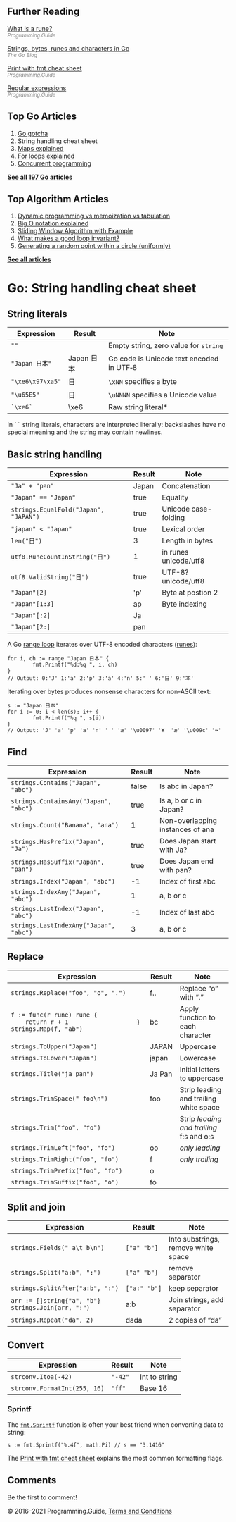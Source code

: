 <span class="underline"></span>

<span class="underline"></span>

Further Reading
---------------

[What is a rune?](rune.html)  
<span style="color: grey; font-style: italic; font-size: smaller">Programming.Guide</span>

[Strings, bytes, runes and characters in Go](https://blog.golang.org/strings)  
<span style="color: grey; font-style: italic; font-size: smaller">The Go Blog</span>

[Print with fmt cheat sheet](fmt-printf-reference-cheat-sheet.html)  
<span style="color: grey; font-style: italic; font-size: smaller">Programming.Guide</span>

[Regular expressions](regexp-cheat-sheet.html)  
<span style="color: grey; font-style: italic; font-size: smaller">Programming.Guide</span>

Top Go Articles
---------------

1.  [Go gotcha](go-gotcha.html)
2.  String handling cheat sheet
3.  [Maps explained](maps-explained.html)
4.  [For loops explained](for-loop.html)
5.  [Concurrent programming](go-concurrency-tutorial.html)

[**See all 197 Go articles**](index.html)

<span class="underline"></span>

Top Algorithm Articles
----------------------

1.  [Dynamic programming vs memoization vs tabulation](../dynamic-programming-vs-memoization-vs-tabulation.html)
2.  [Big O notation explained](../big-o-notation-explained.html)
3.  [Sliding Window Algorithm with Example](../sliding-window-example.html)
4.  [What makes a good loop invariant?](../what-makes-a-good-loop-invariant.html)
5.  [Generating a random point within a circle (uniformly)](../random-point-within-circle.html)

[**See all articles**](../index.html)

Go: String handling cheat sheet
===============================

String literals
---------------

<table><thead><tr class="header"><th>Expression</th><th>Result</th><th>Note</th></tr></thead><tbody><tr class="odd"><td><code>""</code></td><td></td><td>Empty string, zero value for <code>string</code></td></tr><tr class="even"><td><code>"Japan 日本"</code></td><td>Japan 日本</td><td>Go code is Unicode text encoded in UTF‑8</td></tr><tr class="odd"><td><code>"\xe6\x97\xa5"</code></td><td>日</td><td><code>\xNN</code> specifies a byte</td></tr><tr class="even"><td><code>"\u65E5"</code></td><td>日</td><td><code>\uNNNN</code> specifies a Unicode value</td></tr><tr class="odd"><td><code>`\xe6`</code></td><td>\xe6</td><td>Raw string literal*</td></tr></tbody></table>

In ``` `` ``` string literals, characters are interpreted literally: backslashes have no special meaning and the string may contain newlines.

Basic string handling
---------------------

<table><thead><tr class="header"><th>Expression</th><th>Result</th><th>Note</th></tr></thead><tbody><tr class="odd"><td><code>"Ja" + "pan"</code></td><td>Japan</td><td>Concatenation</td></tr><tr class="even"><td><code>"Japan" == "Japan"</code></td><td>true</td><td>Equality</td></tr><tr class="odd"><td><code>strings.EqualFold("Japan", "JAPAN")</code></td><td>true</td><td>Unicode case-folding</td></tr><tr class="even"><td><code>"japan" &lt; "Japan"</code></td><td>true</td><td>Lexical order</td></tr><tr class="odd"><td><code>len("日")</code></td><td>3</td><td>Length in bytes</td></tr><tr class="even"><td><code>utf8.RuneCountInString("日")</code></td><td>1</td><td>in runes <span class="tag">unicode/utf8</span></td></tr><tr class="odd"><td><code>utf8.ValidString("日")</code></td><td>true</td><td>UTF-8? <span class="tag">unicode/utf8</span></td></tr><tr class="even"><td><code>"Japan"[2]</code></td><td>'p'</td><td>Byte at postion 2</td></tr><tr class="odd"><td><code>"Japan"[1:3]</code></td><td>ap</td><td>Byte indexing</td></tr><tr class="even"><td><code>"Japan"[:2]</code></td><td>Ja</td><td></td></tr><tr class="odd"><td><code>"Japan"[2:]</code></td><td>pan</td><td></td></tr></tbody></table>

A Go [range loop](for-loop-range-array-slice-map-channel.html) iterates over UTF-8 encoded characters ([runes](rune.html)):

    for i, ch := range "Japan 日本" {
            fmt.Printf("%d:%q ", i, ch)
    }
    // Output: 0:'J' 1:'a' 2:'p' 3:'a' 4:'n' 5:' ' 6:'日' 9:'本'

Iterating over bytes produces nonsense characters for non-ASCII text:

    s := "Japan 日本"
    for i := 0; i < len(s); i++ {
            fmt.Printf("%q ", s[i])
    }
    // Output: 'J' 'a' 'p' 'a' 'n' ' ' 'æ' '\u0097' '¥' 'æ' '\u009c' '¬'

Find
----

<table><thead><tr class="header"><th>Expression</th><th>Result</th><th>Note</th></tr></thead><tbody><tr class="odd"><td><code>strings.Contains("Japan", "abc")</code></td><td>false</td><td>Is abc in Japan?</td></tr><tr class="even"><td><code>strings.ContainsAny("Japan", "abc")</code></td><td>true</td><td>Is a, b or c in Japan?</td></tr><tr class="odd"><td><code>strings.Count("Banana", "ana")</code></td><td>1</td><td>Non-overlapping instances of ana</td></tr><tr class="even"><td><code>strings.HasPrefix("Japan", "Ja")</code></td><td>true</td><td>Does Japan start with Ja?</td></tr><tr class="odd"><td><code>strings.HasSuffix("Japan", "pan")</code></td><td>true</td><td>Does Japan end with pan?</td></tr><tr class="even"><td><code>strings.Index("Japan", "abc")</code></td><td>-1</td><td>Index of first abc</td></tr><tr class="odd"><td><code>strings.IndexAny("Japan", "abc")</code></td><td>1</td><td>a, b or c</td></tr><tr class="even"><td><code>strings.LastIndex("Japan", "abc")</code></td><td>-1</td><td>Index of last abc</td></tr><tr class="odd"><td><code>strings.LastIndexAny("Japan", "abc")</code></td><td>3</td><td>a, b or c</td></tr></tbody></table>

Replace
-------

<table><thead><tr class="header"><th>Expression</th><th>Result</th><th>Note</th></tr></thead><tbody><tr class="odd"><td><code>strings.Replace("foo", "o", ".")</code></td><td>f..</td><td>Replace “o” with “.”</td></tr><tr class="even"><td><code>f := func(r rune) rune {                       return r + 1                   }                   strings.Map(f, "ab")</code></td><td>bc</td><td>Apply function to each character</td></tr><tr class="odd"><td><code>strings.ToUpper("Japan")</code></td><td>JAPAN</td><td>Uppercase</td></tr><tr class="even"><td><code>strings.ToLower("Japan")</code></td><td>japan</td><td>Lowercase</td></tr><tr class="odd"><td><code>strings.Title("ja pan")</code></td><td>Ja Pan</td><td>Initial letters to uppercase</td></tr><tr class="even"><td><code>strings.TrimSpace(" foo\n")</code></td><td>foo</td><td>Strip leading and trailing white space</td></tr><tr class="odd"><td><code>strings.Trim("foo", "fo")</code></td><td></td><td>Strip <em>leading and trailing</em> f:s and o:s</td></tr><tr class="even"><td><code>strings.TrimLeft("foo", "fo")</code></td><td>oo</td><td><em>only leading</em></td></tr><tr class="odd"><td><code>strings.TrimRight("foo", "fo")</code></td><td>f</td><td><em>only trailing</em></td></tr><tr class="even"><td><code>strings.TrimPrefix("foo", "fo")</code></td><td>o</td><td></td></tr><tr class="odd"><td><code>strings.TrimSuffix("foo", "o")</code></td><td>fo</td><td></td></tr></tbody></table>

Split and join
--------------

<table><thead><tr class="header"><th>Expression</th><th>Result</th><th>Note</th></tr></thead><tbody><tr class="odd"><td><code>strings.Fields(" a\t b\n")</code></td><td><code>["a" "b"]</code></td><td>Into substrings, remove white space</td></tr><tr class="even"><td><code>strings.Split("a:b", ":")</code></td><td><code>["a" "b"]</code></td><td>remove separator</td></tr><tr class="odd"><td><code>strings.SplitAfter("a:b", ":")</code></td><td><code>["a:" "b"]</code></td><td>keep separator</td></tr><tr class="even"><td><code>arr := []string{"a", "b"}</code><br />
<code>strings.Join(arr, ":")</code></td><td>a:b</td><td>Join strings, add separator</td></tr><tr class="odd"><td><code>strings.Repeat("da", 2)</code></td><td>dada</td><td>2 copies of “da”</td></tr></tbody></table>

Convert
-------

<table><thead><tr class="header"><th>Expression</th><th>Result</th><th>Note</th></tr></thead><tbody><tr class="odd"><td><code>strconv.Itoa(-42)</code></td><td><code>"-42"</code></td><td>Int to string</td></tr><tr class="even"><td><code>strconv.FormatInt(255, 16)</code></td><td><code>"ff"</code></td><td>Base 16</td></tr></tbody></table>

### Sprintf

The [`fmt.Sprintf`](https://golang.org/pkg/fmt/#Sprintf) function is often your best friend when converting data to string:

    s := fmt.Sprintf("%.4f", math.Pi) // s == "3.1416"

The [Print with fmt cheat sheet](fmt-printf-reference-cheat-sheet.html) explains the most common formatting flags.

Comments
--------

Be the first to comment!

© 2016–2021 Programming.Guide, [Terms and Conditions](../terms-and-conditions.html)
